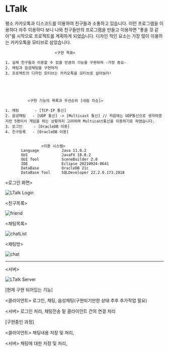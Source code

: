 # LTalk

  평소 카카오톡과 디스코드를 이용하여 친구들과 소통하고 있습니다.
  이런 프로그램을 이용하다 자주 이용하다 보니 나와 친구들만의 프로그램을 만들고 이용하면 "좋을 것 같아"를 시작으로 프로젝트를 계획하게 되었습니다.
  디자인 적인 요소는 가장 많이 이용하는 카카오톡을 모티브로 삼았습니다.
  

                          <구현 목표>
  
    1. 실제 친구들과 이용할 수 있을 만큼의 기능을 구현하자 -가장 중요-
    2. 채팅과 음성채팅을 구현하자
    3. 프로젝트의 디자인 모티브는 카카오톡을 모티브로 삼아보자!





              <구현 기능의 목록과 우선순위 [내림 차순]>
    
    1. 채팅       - [TCP-IP 통신]
    2. 음성채팅   - [UDP 통신] -> [Multicast 통신] // 처음에는 UDP통신으로 생각하였지만 5명이서 게임을 하는 상황까지 고려하여 Multicast통신을 이용하기로 하였습니다.
    3. 로그인     - [OracleDB 이용]
    4. 친구등록   - [OracleDB 이용]
    
    
                    <이용 시스템>
           Language          Java 11.0.2
           GUI               JavaFX 18.0.2
           GUI Tool          SceneBuilder 2.0
           IDE               Eclipse 20210924-0641
           DataBase          OracleDB 21c 
           DataBase Tool     SQLDeveloper 22.2.0.173.2018
           


<로그인 화면>


![LTalk Login](https://github.com/LeeJaeHyung/LTalk/assets/69907023/0b08f482-9075-4aff-aef1-b29707b264be)


<친구목록>


![friend](https://github.com/LeeJaeHyung/LTalk/assets/69907023/c02a1085-c996-40ef-a4a4-f02af8baf08a)

<채팅목록>


![chatList](https://github.com/LeeJaeHyung/LTalk/assets/69907023/1b3cc47f-d088-4e44-9563-df13ee94d17f)

<채팅방>


![chat](https://github.com/LeeJaeHyung/LTalk/assets/69907023/54bba3c0-4c4f-4d2b-ba2a-04d1ad166da3)

-----------------------------------------------------------------------------------------------------
<서버>


![LTalk Server](https://github.com/LeeJaeHyung/LTalk/assets/69907023/f707f616-a70c-4d3f-a210-a99e693ee171)


[현제 구현 되어있는 기능]
  
  <클라이언트>
    로그인, 채팅, 음성채팅(구현되기만한 상태 추후 추가작업 필요)

  <서버>
    로그인 처리, 채팅전송 밑 클라이언트 간의 연결 처리


[구현중인 과정]

  <클라이언트>
    채팅내용 저장 및 처리,
    
  <서버>
    채팅에 대한 저장 및 처리,
  
